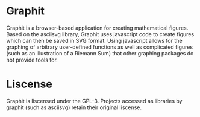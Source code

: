 Graphit
=======

Graphit is a browser-based application for creating mathematical figures.
Based on the asciisvg library, Graphit uses javascript code to create figures 
which can then be saved in SVG format. Using javascript allows for the 
graphing of arbitrary user-defined functions as well as complicated figures 
(such as an illustration of a Riemann Sum) that other graphing packages do 
not provide tools for.

Liscense
========

Graphit is liscensed under the GPL-3.  Projects accessed as libraries
by graphit (such as asciisvg) retain their original liscense.
